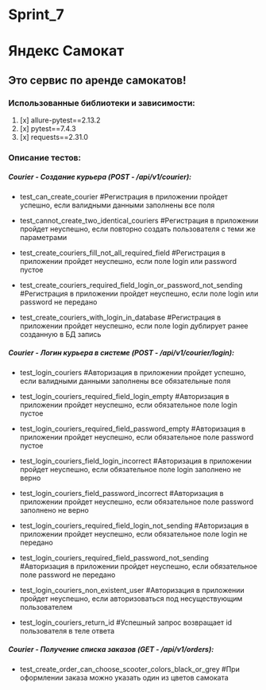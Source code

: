 # Sprint_7
# Яндекс Самокат
## Это сервис по аренде самокатов!

### Использованные библиотеки и зависимости:
1. [x] allure-pytest==2.13.2
2. [x] pytest==7.4.3
3. [x] requests==2.31.0

### Описание тестов:

##### Courier - Создание курьера (POST - /api/v1/courier):
* test_can_create_courier
#Регистрация в приложении пройдет успешно, если валидными данными заполнены все поля

* test_cannot_create_two_identical_couriers
#Регистрация в приложении пройдет неуспешно, если повторно создать пользователя с теми же параметрами

* test_create_couriers_fill_not_all_required_field
#Регистрация в приложении пройдет неуспешно, если поле login или password пустое

* test_create_couriers_required_field_login_or_password_not_sending
#Регистрация в приложении пройдет неуспешно, если поле login или password не передано

* test_create_couriers_with_login_in_database
#Регистрация в приложении пройдет неуспешно, если поле login дублирует ранее созданную в БД запись

##### Courier - Логин курьера в системе (POST - /api/v1/courier/login):
* test_login_couriers
#Авторизация в приложении пройдет успешно, если валидными данными заполнены все обязательные поля

* test_login_couriers_required_field_login_empty
#Авторизация в приложении пройдет неуспешно, если обязательное поле login пустое

* test_login_couriers_required_field_password_empty
#Авторизация в приложении пройдет неуспешно, если обязательное поле password пустое

* test_login_couriers_field_login_incorrect
#Авторизация в приложении пройдет неуспешно, если обязательное поле login заполнено не верно

* test_login_couriers_field_password_incorrect
#Авторизация в приложении пройдет неуспешно, если обязательное поле password заполнено не верно

* test_login_couriers_required_field_login_not_sending
#Авторизация в приложении пройдет неуспешно, если обязательное поле login не передано

* test_login_couriers_required_field_password_not_sending
#Авторизация в приложении пройдет неуспешно, если обязательное поле password не передано

* test_login_couriers_non_existent_user
#Авторизация в приложении пройдет неуспешно, если авторизоваться под несуществующим пользователем

* test_login_couriers_return_id
#Успешный запрос возвращает id пользователя в теле ответа

##### Courier - Получение списка заказов (GET - /api/v1/orders):
* test_create_order_can_choose_scooter_colors_black_or_grey
#При оформлении заказа можно указать один из цветов самоката